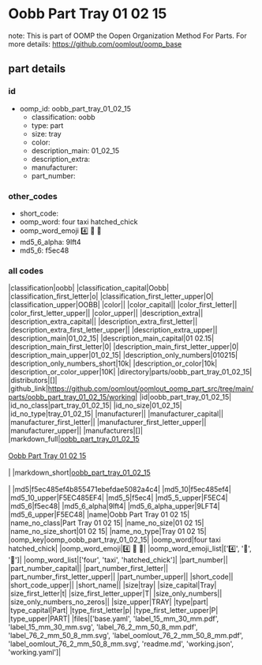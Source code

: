 # Oobb Part Tray 01 02 15  

note: This is part of OOMP the Oopen Organization Method For Parts. For more details: https://github.com/oomlout/oomp_base

##  part details





### id
* oomp_id: oobb_part_tray_01_02_15
  * classification: oobb
  * type: part
  * size: tray
  * color: 
  * description_main: 01_02_15
  * description_extra: 
  * manufacturer: 
  * part_number: 

### other_codes
* short_code: 
* oomp_word: four taxi hatched_chick
* oomp_word_emoji :four: :taxi: :hatched_chick:
* md5_6_alpha: 9lft4
* md5_6: f5ec48

### all codes 
|classification|oobb|
|classification_capital|Oobb|
|classification_first_letter|o|
|classification_first_letter_upper|O|
|classification_upper|OOBB|
|color||
|color_capital||
|color_first_letter||
|color_first_letter_upper||
|color_upper||
|description_extra||
|description_extra_capital||
|description_extra_first_letter||
|description_extra_first_letter_upper||
|description_extra_upper||
|description_main|01_02_15|
|description_main_capital|01 02.15|
|description_main_first_letter|0|
|description_main_first_letter_upper|0|
|description_main_upper|01_02_15|
|description_only_numbers|010215|
|description_only_numbers_short|10k|
|description_or_color|10k|
|description_or_color_upper|10K|
|directory|parts/oobb_part_tray_01_02_15|
|distributors|[]|
|github_link|https://github.com/oomlout/oomlout_oomp_part_src/tree/main/parts/oobb_part_tray_01_02_15/working|
|id|oobb_part_tray_01_02_15|
|id_no_class|part_tray_01_02_15|
|id_no_size|01_02_15|
|id_no_type|tray_01_02_15|
|manufacturer||
|manufacturer_capital||
|manufacturer_first_letter||
|manufacturer_first_letter_upper||
|manufacturer_upper||
|manufacturers|[]|
|markdown_full|[oobb_part_tray_01_02_15](https://github.com/oomlout/oomlout_oomp_part_src/tree/main/parts/oobb_part_tray_01_02_15/working)<br>[](https://github.com/oomlout/oomlout_oomp_part_src/tree/main/parts/oobb_part_tray_01_02_15/working)<br>[Oobb Part Tray 01 02 15](https://github.com/oomlout/oomlout_oomp_part_src/tree/main/parts/oobb_part_tray_01_02_15/working)<br><br>|
|markdown_short|[oobb_part_tray_01_02_15](https://github.com/oomlout/oomlout_oomp_part_src/tree/main/parts/oobb_part_tray_01_02_15/working)<br><br>|
|md5|f5ec485ef4b855471ebefdae5082a4c4|
|md5_10|f5ec485ef4|
|md5_10_upper|F5EC485EF4|
|md5_5|f5ec4|
|md5_5_upper|F5EC4|
|md5_6|f5ec48|
|md5_6_alpha|9lft4|
|md5_6_alpha_upper|9LFT4|
|md5_6_upper|F5EC48|
|name|Oobb Part Tray 01 02 15|
|name_no_class|Part Tray 01 02 15|
|name_no_size|01 02 15|
|name_no_size_short|01 02 15|
|name_no_type|Tray 01 02 15|
|oomp_key|oomp_oobb_part_tray_01_02_15|
|oomp_word|four taxi hatched_chick|
|oomp_word_emoji|:four: :taxi: :hatched_chick:|
|oomp_word_emoji_list|[':four:', ':taxi:', ':hatched_chick:']|
|oomp_word_list|['four', 'taxi', 'hatched_chick']|
|part_number||
|part_number_capital||
|part_number_first_letter||
|part_number_first_letter_upper||
|part_number_upper||
|short_code||
|short_code_upper||
|short_name||
|size|tray|
|size_capital|Tray|
|size_first_letter|t|
|size_first_letter_upper|T|
|size_only_numbers||
|size_only_numbers_no_zeros||
|size_upper|TRAY|
|type|part|
|type_capital|Part|
|type_first_letter|p|
|type_first_letter_upper|P|
|type_upper|PART|
|files|['base.yaml', 'label_15_mm_30_mm.pdf', 'label_15_mm_30_mm.svg', 'label_76_2_mm_50_8_mm.pdf', 'label_76_2_mm_50_8_mm.svg', 'label_oomlout_76_2_mm_50_8_mm.pdf', 'label_oomlout_76_2_mm_50_8_mm.svg', 'readme.md', 'working.json', 'working.yaml']|

